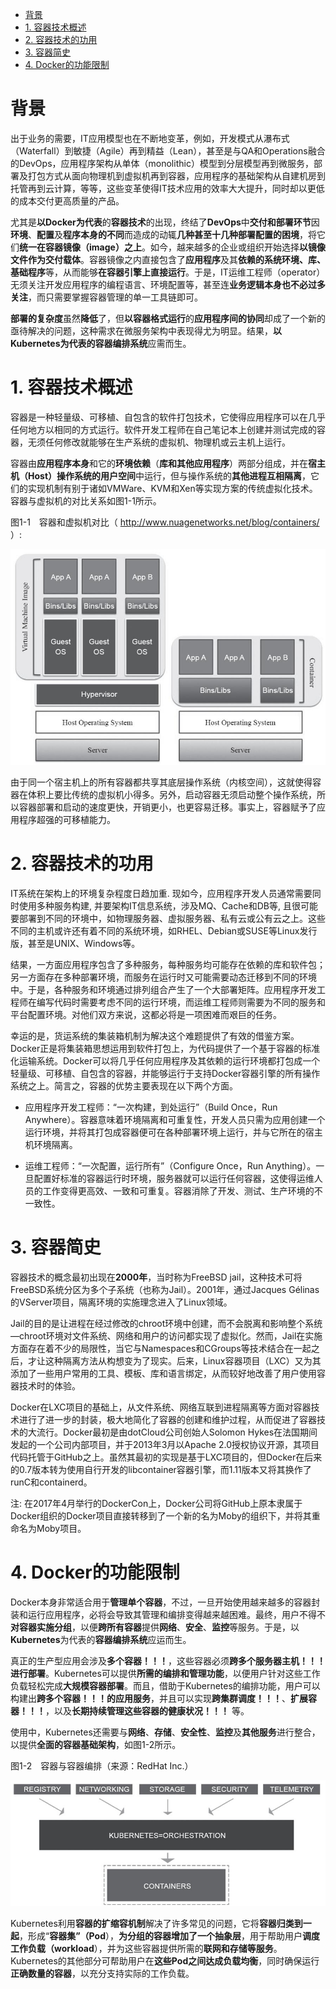 
<!-- @import "[TOC]" {cmd="toc" depthFrom=1 depthTo=6 orderedList=false} -->

<!-- code_chunk_output -->

- [背景](#背景)
- [1. 容器技术概述](#1-容器技术概述)
- [2. 容器技术的功用](#2-容器技术的功用)
- [3. 容器简史](#3-容器简史)
- [4. Docker的功能限制](#4-docker的功能限制)

<!-- /code_chunk_output -->

# 背景

出于业务的需要，IT应用模型也在不断地变革，例如，开发模式从瀑布式（Waterfall）到敏捷（Agile）再到精益（Lean），甚至是与QA和Operations融合的DevOps，应用程序架构从单体（monolithic）模型到分层模型再到微服务，部署及打包方式从面向物理机到虚拟机再到容器，应用程序的基础架构从自建机房到托管再到云计算，等等，这些变革使得IT技术应用的效率大大提升，同时却以更低的成本交付更高质量的产品。

尤其是**以Docker为代表**的**容器技术**的出现，终结了**DevOps**中**交付和部署环节**因**环境**、**配置**及**程序本身的不同**而造成的动辄**几种甚至十几种部署配置的困境**，将它们**统一在容器镜像（image）之上**。如今，越来越多的企业或组织开始选择**以镜像文件作为交付载体**。容器镜像之内直接包含了**应用程序**及其**依赖的系统环境、库、基础程序**等，从而能够**在容器引擎上直接运行**。于是，IT运维工程师（operator）无须关注开发应用程序的编程语言、环境配置等，甚至连**业务逻辑本身也不必过多关注**，而只需要掌握容器管理的单一工具链即可。

**部署的复杂度**虽然**降低**了，但**以容器格式运行**的**应用程序间的协同**却成了一个新的亟待解决的问题，这种需求在微服务架构中表现得尤为明显。结果，**以Kubernetes为代表的容器编排系统**应需而生。

# 1. 容器技术概述

容器是一种轻量级、可移植、自包含的软件打包技术，它使得应用程序可以在几乎任何地方以相同的方式运行。软件开发工程师在自己笔记本上创建并测试完成的容器，无须任何修改就能够在生产系统的虚拟机、物理机或云主机上运行。

容器由**应用程序本身**和它的**环境依赖**（**库和其他应用程序**）两部分组成，并在**宿主机（Host）操作系统的用户空间**中运行，但与操作系统的**其他进程互相隔离**，它们的实现机制有别于诸如VMWare、KVM和Xen等实现方案的传统虚拟化技术。容器与虚拟机的对比关系如图1-1所示。

图1-1　容器和虚拟机对比（ http://www.nuagenetworks.net/blog/containers/ ）:

![2019-10-08-14-34-03.png](./images/2019-10-08-14-34-03.png)

由于同一个宿主机上的所有容器都共享其底层操作系统（内核空间），这就使得容器在体积上要比传统的虚拟机小得多。另外，启动容器无须启动整个操作系统，所以容器部署和启动的速度更快，开销更小，也更容易迁移。事实上，容器赋予了应用程序超强的可移植能力。

# 2. 容器技术的功用

IT系统在架构上的环境复杂程度日趋加重. 现如今，应用程序开发人员通常需要同时使用多种服务构建, 并要架构IT信息系统，涉及MQ、Cache和DB等, 且很可能要部署到不同的环境中，如物理服务器、虚拟服务器、私有云或公有云之上。这些不同的主机或许还有着不同的系统环境，如RHEL、Debian或SUSE等Linux发行版，甚至是UNIX、Windows等。

结果，一方面应用程序包含了多种服务，每种服务均可能存在依赖的库和软件包；另一方面存在多种部署环境，而服务在运行时又可能需要动态迁移到不同的环境中。于是，各种服务和环境通过排列组合产生了一个大部署矩阵。应用程序开发工程师在编写代码时需要考虑不同的运行环境，而运维工程师则需要为不同的服务和平台配置环境。对他们双方来说，这都必将是一项困难而艰巨的任务。

幸运的是，货运系统的集装箱机制为解决这个难题提供了有效的借鉴方案。Docker正是将集装箱思想运用到软件打包上，为代码提供了一个基于容器的标准化运输系统。Docker可以将几乎任何应用程序及其依赖的运行环境都打包成一个轻量级、可移植、自包含的容器，并能够运行于支持Docker容器引擎的所有操作系统之上。简言之，容器的优势主要表现在以下两个方面。

* 应用程序开发工程师：“一次构建，到处运行”（Build Once，Run Anywhere）。容器意味着环境隔离和可重复性，开发人员只需为应用创建一个运行环境，并将其打包成容器便可在各种部署环境上运行，并与它所在的宿主机环境隔离。

* 运维工程师：“一次配置，运行所有”（Configure Once，Run Anything）。一旦配置好标准的容器运行时环境，服务器就可以运行任何容器，这使得运维人员的工作变得更高效、一致和可重复。容器消除了开发、测试、生产环境的不一致性。

# 3. 容器简史

容器技术的概念最初出现在**2000年**，当时称为FreeBSD jail，这种技术可将FreeBSD系统分区为多个子系统（也称为Jail）。2001年，通过Jacques Gélinas的VServer项目，隔离环境的实施理念进入了Linux领域。

Jail的目的是让进程在经过修改的chroot环境中创建，而不会脱离和影响整个系统—chroot环境对文件系统、网络和用户的访问都实现了虚拟化。然而，Jail在实施方面存在着不少的局限性，当它与Namespaces和CGroups等技术结合在一起之后，才让这种隔离方法从构想变为了现实。后来，Linux容器项目（LXC）又为其添加了一些用户常用的工具、模板、库和语言绑定，从而较好地改善了用户使用容器技术时的体验。

Docker在LXC项目的基础上，从文件系统、网络互联到进程隔离等方面对容器技术进行了进一步的封装，极大地简化了容器的创建和维护过程，从而促进了容器技术的大流行。Docker最初是由dotCloud公司创始人Solomon Hykes在法国期间发起的一个公司内部项目，并于2013年3月以Apache 2.0授权协议开源，其项目代码托管于GitHub之上。虽然其最初的实现是基于LXC项目的，但Docker在后来的0.7版本转为使用自行开发的libcontainer容器引擎，而1.11版本又将其换作了runC和containerd。

注: 在2017年4月举行的DockerCon上，Docker公司将GitHub上原本隶属于Docker组织的Docker项目直接转移到了一个新的名为Moby的组织下，并将其重命名为Moby项目。

# 4. Docker的功能限制

Docker本身非常适合用于**管理单个容器**，不过，一旦开始使用越来越多的容器封装和运行应用程序，必将会导致其管理和编排变得越来越困难。最终，用户不得不**对容器实施分组**，以便**跨所有容器**提供**网络**、**安全**、**监控**等服务。于是，以**Kubernetes**为代表的**容器编排系统**应运而生。

真正的生产型应用会涉及**多个容器！！！**，这些容器必须**跨多个服务器主机！！！进行部署**。Kubernetes可以提供**所需的编排和管理功能**，以便用户针对这些工作负载轻松完成**大规模容器部署**。而且，借助于Kubernetes的编排功能，用户可以构建出**跨多个容器！！！的应用服务**，并且可以实现**跨集群调度！！！**、**扩展容器！！！**，以及**长期持续管理这些容器的健康状况！！！** 等。

使用中，Kubernetes还需要与**网络**、**存储**、**安全性**、**监控**及**其他服务**进行整合，以提供**全面的容器基础架构**，如图1-2所示。

图1-2　容器与容器编排（来源：RedHat Inc.）

![2019-10-08-15-16-59.png](./images/2019-10-08-15-16-59.png)

Kubernetes利用**容器的扩缩容机制**解决了许多常见的问题，它将**容器归类到一起**，形成“**容器集”（Pod**），**为分组的容器增加了一个抽象层**，用于帮助用户**调度工作负载（workload**），并为这些容器提供所需的**联网和存储等服务**。Kubernetes的其他部分可帮助用户在**这些Pod之间达成负载均衡**，同时确保运行**正确数量的容器**，以充分支持实际的工作负载。

